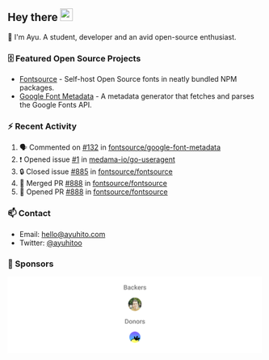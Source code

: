 ## Hey there <img src="https://media.giphy.com/media/hvRJCLFzcasrR4ia7z/giphy.gif" width="25" height="25">

📝 I'm Ayu. A student, developer and an avid open-source enthusiast.

### 🗄 Featured Open Source Projects

- [Fontsource](https://github.com/fontsource/fontsource) - Self-host Open Source fonts in neatly bundled NPM packages.
- [Google Font Metadata](https://github.com/fontsource/google-font-metadata) - A metadata generator that fetches and parses the Google Fonts API.

### ⚡ Recent Activity

<!--START_SECTION:activity-->

1. 🗣 Commented on [#132](https://github.com/fontsource/google-font-metadata/issues/132#issuecomment-1840369866) in [fontsource/google-font-metadata](https://github.com/fontsource/google-font-metadata)
2. ❗ Opened issue [#1](https://github.com/medama-io/go-useragent/issues/1) in [medama-io/go-useragent](https://github.com/medama-io/go-useragent)
3. 🔒 Closed issue [#885](https://github.com/fontsource/fontsource/issues/885) in [fontsource/fontsource](https://github.com/fontsource/fontsource)
4. 🎉 Merged PR [#888](https://github.com/fontsource/fontsource/pull/888) in [fontsource/fontsource](https://github.com/fontsource/fontsource)
5. 💪 Opened PR [#888](https://github.com/fontsource/fontsource/pull/888) in [fontsource/fontsource](https://github.com/fontsource/fontsource)
<!--END_SECTION:activity-->

### 📫 Contact

- Email: hello@ayuhito.com
- Twitter: [@ayuhitoo](https://twitter.com/ayuhitoo)

### :sparkling_heart: Sponsors

<p align="center">
  <a href="https://cdn.jsdelivr.net/gh/ayuhito/ayuhito/sponsors.svg">
    <img src='https://raw.githubusercontent.com/ayuhito/ayuhito/master/sponsors.svg'/>
  </a>
</p>
